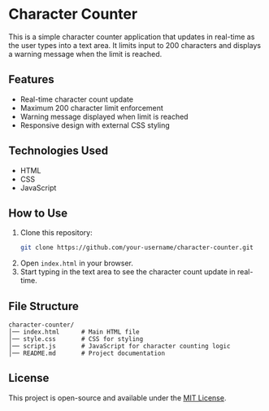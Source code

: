 # Character Counter

This is a simple character counter application that updates in real-time as the user types into a text area. It limits input to 200 characters and displays a warning message when the limit is reached.

## Features
- Real-time character count update
- Maximum 200 character limit enforcement
- Warning message displayed when limit is reached
- Responsive design with external CSS styling

## Technologies Used
- HTML
- CSS
- JavaScript

## How to Use
1. Clone this repository:
   ```sh
   git clone https://github.com/your-username/character-counter.git
   ```
2. Open `index.html` in your browser.
3. Start typing in the text area to see the character count update in real-time.

## File Structure
```
character-counter/
│── index.html      # Main HTML file
│── style.css       # CSS for styling
│── script.js       # JavaScript for character counting logic
│── README.md       # Project documentation
```

## License
This project is open-source and available under the [MIT License](LICENSE).
